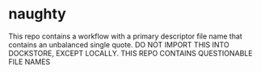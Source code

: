 # naughty
This repo contains a workflow with a primary descriptor file name that contains an unbalanced single quote.
DO NOT IMPORT THIS INTO DOCKSTORE, EXCEPT LOCALLY.  THIS REPO CONTAINS QUESTIONABLE FILE NAMES
